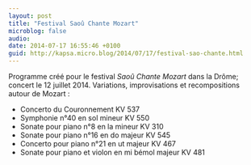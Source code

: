 ```yaml
---
layout: post
title: "Festival Saoû Chante Mozart"
microblog: false
audio: 
date: 2014-07-17 16:55:46 +0100
guid: http://kapsa.micro.blog/2014/07/17/festival-sao-chante.html
---
```

Programme créé pour le festival <em>Saoû Chante Mozart</em> dans la Drôme; concert le 12 juillet 2014. Variations, improvisations et recompositions autour de Mozart :
<ul>
	<li>Concerto du Couronnement KV 537</li>
	<li>Symphonie n°40 en sol mineur KV 550</li>
	<li>Sonate pour piano n°8 en la mineur KV 310</li>
	<li>Sonate pour piano n°16 en do majeur KV 545</li>
	<li>Concerto pour piano n°21 en ut majeur KV 467</li>
	<li>Sonate pour piano et violon en mi bémol majeur KV 481</li>
</ul>
